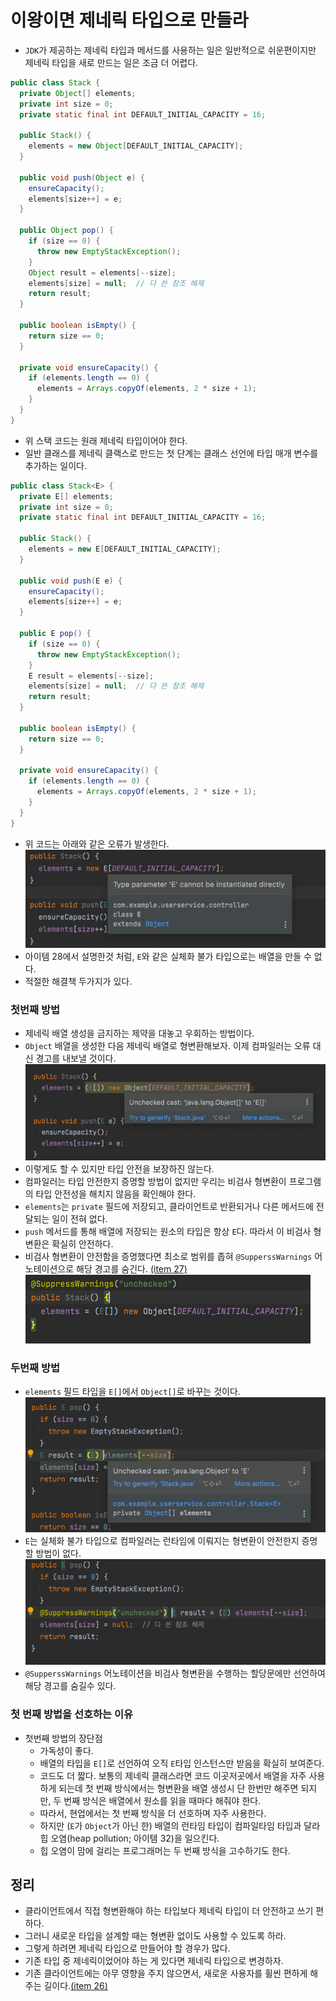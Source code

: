 # 이왕이면 제네릭 타입으로 만들라

* `JDK`가 제공하는 제네릭 타입과 메서드를 사용하는 일은 일반적으로 쉬운편이지만 제네릭 타입을 새로 만드는 일은 조금 더 어렵다.

```java
public class Stack {
  private Object[] elements;
  private int size = 0;
  private static final int DEFAULT_INITIAL_CAPACITY = 16;
  
  public Stack() {
    elements = new Object[DEFAULT_INITIAL_CAPACITY];
  } 
  
  public void push(Object e) {
    ensureCapacity();
    elements[size++] = e;
  }
  
  public Object pop() {
    if (size == 0) {
      throw new EmptyStackException();
    }
    Object result = elements[--size];
    elements[size] = null;  // 다 쓴 참조 해제
    return result;
  }
  
  public boolean isEmpty() {
    return size == 0;
  }
  
  private void ensureCapacity() {
    if (elements.length == 0) {
      elements = Arrays.copyOf(elements, 2 * size + 1);
    }
  } 
}
```

* 위 스택 코드는 원래 제네릭 타입이어야 한다.
* 일반 클래스를 제네릭 클랙스로 만드는 첫 단계는 클래스 선언에 타입 매개 변수를 추가하는 일이다.

```java
public class Stack<E> {
  private E[] elements;
  private int size = 0;
  private static final int DEFAULT_INITIAL_CAPACITY = 16;

  public Stack() {
    elements = new E[DEFAULT_INITIAL_CAPACITY];  
  }

  public void push(E e) {
    ensureCapacity();
    elements[size++] = e;
  }

  public E pop() {
    if (size == 0) {
      throw new EmptyStackException();
    }
    E result = elements[--size];
    elements[size] = null;  // 다 쓴 참조 해제
    return result;
  }

  public boolean isEmpty() {
    return size == 0;
  }

  private void ensureCapacity() {
    if (elements.length == 0) {
      elements = Arrays.copyOf(elements, 2 * size + 1);
    }
  }
} 
```

* 위 코드는 아래와 같은 오류가 발생한다.
![img.png](../images/item29/img.png)
* 아이템 28에서 설명한것 처럼, `E`와 같은 실체화 불가 타입으로는 배열을 만들 수 없다. 
* 적절한 해결책 두가지가 있다.


### 첫번째 방법

* 제네릭 배열 생성을 금지하는 제약을 대놓고 우회하는 방법이다.
* `Object` 배열을 생성한 다음 제네릭 배열로 형변환해보자. 이제 컴파일러는 오류 대신 경고를 내보낼 것이다.
![img.png](../images/item29/제네릭2.png)
* 이렇게도 할 수 있지만 타입 안전을 보장하진 않는다.
* 컴파일러는 타입 안전한지 증명할 방법이 없지만 우리는 비검사 형변환이 프로그램의 타입 안전성을 해치지 않음을 확인해야 한다.
* `elements`는 `private` 필드에 저장되고, 클라이언트로 반환되거나 다른 메서드에 전달되는 일이 전혀 없다.
* `push` 메서드를 통해 배열에 저장되는 원소의 타입은 항상 `E`다. 따라서 이 비검사 형변환은 확실히 안전하다.
* 비검사 형변환이 안전함을 증명했다면 최소로 범위를 좁혀 `@SupperssWarnings` 어노테이션으로 해당 경고를 숨긴다. [(item 27)](https://github.com/parkhanbeen/study/blob/master/effective-java/5%EC%9E%A5/27.%EB%B9%84%EA%B2%80%EC%82%AC%20%EA%B2%BD%EA%B3%A0%EB%A5%BC%20%EC%A0%9C%EA%B1%B0%ED%95%98%EB%9D%BC.md)
![img.png](../images/item29/제네릭3.png)


### 두번째 방법

* `elements` 필드 타입을 `E[]`에서 `Object[]`로 바꾸는 것이다.
![img.png](../images/item29/제네릭4.png)
* `E`는 실체화 불가 타입으로 컴파일러는 런타임에 이뤄지는 형변환이 안전한지 증명할 방법이 없다.
![img.png](../images/item29/제네릭5.png)
* `@SupperssWarnings` 어노테이션을 비검사 형변환을 수행하는 할당문에만 선언하여 해당 경고를 숨길수 있다.

### 첫 번째 방법을 선호하는 이유

* 첫번째 방법의 장단점
  * 가독성이 좋다.
  * 배열의 타입을 `E[]`로 선언하여 오직 `E`타입 인스턴스만 받음을 확실히 보여준다.
  * 코드도 더 짧다. 보통의 제네릭 클래스라면 코드 이곳저곳에서 배열을 자주 사용하게 되는데 첫 번째 방식에서는 형변환을
    배열 생성시 단 한번만 해주면 되지만, 두 번째 방식은 배열에서 원소를 읽을 때마다 해줘야 한다.
  * 따라서, 현업에서는 첫 번째 방식을 더 선호하며 자주 사용한다.
  * 하지만 (`E`가 `Object`가 아닌 한) 배열의 런타임 타입이 컴파일타임 타입과 달라 힙 오염(heap pollution; 아이템 32)을 일으킨다.
  * 힙 오염이 맘에 걸리는 프로그래머는 두 번째 방식을 고수하기도 한다.

## 정리

* 클라이언트에서 직접 형변환해야 하는 타입보다 제네릭 타입이 더 안전하고 쓰기 편하다.
* 그러니 새로운 타입을 설계할 때는 형변환 없이도 사용할 수 있도록 하라.
* 그렇게 하려면 제네릭 타입으로 만들어야 할 경우가 많다. 
* 기존 타입 중 제네릭이었어야 하는 게 있다면 제네릭 타입으로 변경하자.
* 기존 클라이언트에는 아무 영향을 주지 않으면서, 새로운 사용자를 휠씬 편하게 해주는 길이다.[(item 26)](https://github.com/parkhanbeen/study/blob/master/effective-java/5%EC%9E%A5/26.%EB%A1%9C%20%ED%83%80%EC%9E%85%EC%9D%80%20%EC%82%AC%EC%9A%A9%ED%95%98%EC%A7%80%20%EB%A7%90%EB%9D%BC.md)
